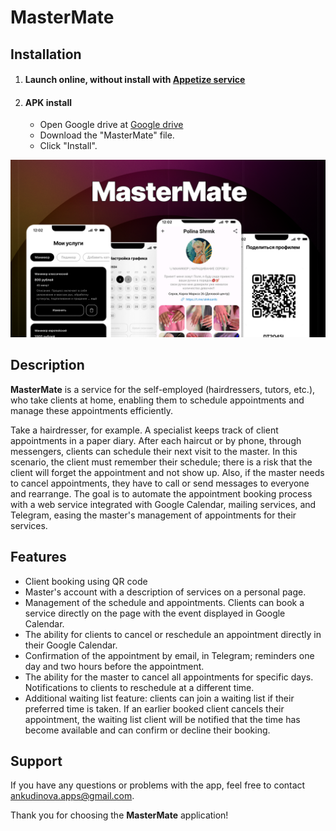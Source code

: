 # MasterMate 



## Installation


1. ####  Launch online, without install with [Appetize service](https://appetize.io/app/zum4pjobuilzfqsf7degyduijm?device=pixel7&osVersion=13.0)

2. ####  APK install
   - Open Google drive at [Google drive](https://drive.google.com/drive/u/0/folders/10UHVCAwOTWVzNMxHMmq8H1EpR8hKntv-)
   - Download the "MasterMate" file.
   - Click "Install".


![Иллюстрация к проекту](https://github.com/lloppy/SkillSched/blob/main/cover.png)




## Description
**MasterMate** is a service for the self-employed (hairdressers, tutors, etc.), who take clients at home, enabling them to schedule appointments and manage these appointments efficiently.

Take a hairdresser, for example. A specialist keeps track of client appointments in a paper diary. After each haircut or by phone, through messengers, clients can schedule their next visit to the master. In this scenario, the client must remember their schedule; there is a risk that the client will forget the appointment and not show up. Also, if the master needs to cancel appointments, they have to call or send messages to everyone and rearrange.
The goal is to automate the appointment booking process with a web service integrated with Google Calendar, mailing services, and Telegram, easing the master's management of appointments for their services.





## Features

- Client booking using QR code
- Master's account with a description of services on a personal page.
- Management of the schedule and appointments. Clients can book a service directly on the page with the event displayed in Google Calendar.
- The ability for clients to cancel or reschedule an appointment directly in their Google Calendar.
- Confirmation of the appointment by email, in Telegram; reminders one day and two hours before the appointment.
- The ability for the master to cancel all appointments for specific days. Notifications to clients to reschedule at a different time.
- Additional waiting list feature: clients can join a waiting list if their preferred time is taken. If an earlier booked client cancels their appointment, the waiting list client will be notified that the time has become available and can confirm or decline their booking.




## Support

If you have any questions or problems with the app, feel free to contact [ankudinova.apps@gmail.com](mailto:ankudinova.apps@gmail.com).

Thank you for choosing the **MasterMate** application!
